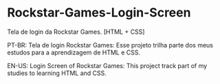 # Rockstar-Games-Login-Screen
Tela de login da Rockstar Games. [HTML + CSS]

PT-BR:
Tela de login Rockstar Games: Esse projeto trilha parte dos meus estudos para a aprendizagem de HTML e CSS.

EN-US:
Login Screen of Rockstar Games: This project track part of my studies to learning HTML and CSS.
